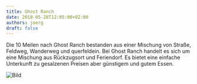 ```yaml
---
title: Ghost Ranch
date: 2018-05-28T12:05:00+02:00
authors: joerg
draft: false
---
```


Die 10 Meilen nach Ghost Ranch bestanden aus einer Mischung von Straße, Feldweg, Wanderweg und querfeldein.
Bei Ghost Ranch handelt es sich um eine Mischung aus Rückzugsort und Feriendorf. Es bietet eine einfache Unterkunft zu gesalzenen Preisen aber günstigem und gutem Essen.


![Bild](/images/OI000350.jpg	"Bild")




